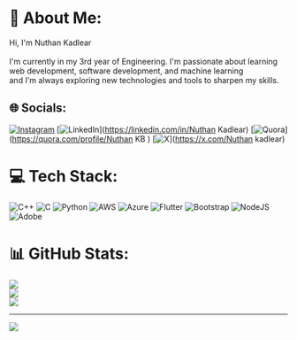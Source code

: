 # 💫 About Me:
Hi, I'm Nuthan Kadlear<br><br>I'm currently in my 3rd year of Engineering. I'm passionate about learning web development, software development, and machine learning<br>and I'm always exploring new technologies and tools to sharpen my skills.


## 🌐 Socials:
[![Instagram](https://img.shields.io/badge/Instagram-%23E4405F.svg?logo=Instagram&logoColor=white)](https://instagram.com/nuthannnnnnn) [![LinkedIn](https://img.shields.io/badge/LinkedIn-%230077B5.svg?logo=linkedin&logoColor=white)](https://linkedin.com/in/Nuthan Kadlear) [![Quora](https://img.shields.io/badge/Quora-%23B92B27.svg?logo=Quora&logoColor=white)](https://quora.com/profile/Nuthan KB ) [![X](https://img.shields.io/badge/X-black.svg?logo=X&logoColor=white)](https://x.com/Nuthan kadlear) 

# 💻 Tech Stack:
![C++](https://img.shields.io/badge/c++-%2300599C.svg?style=flat&logo=c%2B%2B&logoColor=white) ![C](https://img.shields.io/badge/c-%2300599C.svg?style=flat&logo=c&logoColor=white) ![Python](https://img.shields.io/badge/python-3670A0?style=flat&logo=python&logoColor=ffdd54) ![AWS](https://img.shields.io/badge/AWS-%23FF9900.svg?style=flat&logo=amazon-aws&logoColor=white) ![Azure](https://img.shields.io/badge/azure-%230072C6.svg?style=flat&logo=microsoftazure&logoColor=white) ![Flutter](https://img.shields.io/badge/Flutter-%2302569B.svg?style=flat&logo=Flutter&logoColor=white) ![Bootstrap](https://img.shields.io/badge/bootstrap-%238511FA.svg?style=flat&logo=bootstrap&logoColor=white) ![NodeJS](https://img.shields.io/badge/node.js-6DA55F?style=flat&logo=node.js&logoColor=white) ![Adobe](https://img.shields.io/badge/adobe-%23FF0000.svg?style=flat&logo=adobe&logoColor=white)
# 📊 GitHub Stats:
![](https://github-readme-stats.vercel.app/api?username=NuthanCraftsmanX&theme=dark&hide_border=true&include_all_commits=false&count_private=false)<br/>
![](https://github-readme-streak-stats.herokuapp.com/?user=NuthanCraftsmanX&theme=dark&hide_border=true)<br/>
![](https://github-readme-stats.vercel.app/api/top-langs/?username=NuthanCraftsmanX&theme=dark&hide_border=true&include_all_commits=false&count_private=false&layout=compact)

---
[![](https://visitcount.itsvg.in/api?id=NuthanCraftsmanX&icon=0&color=0)](https://visitcount.itsvg.in)

<!-- Proudly created with GPRM ( https://gprm.itsvg.in ) -->
